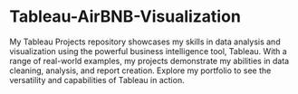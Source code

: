 # Tableau-AirBNB-Visualization
My Tableau Projects repository showcases my skills in data analysis and visualization using the powerful business intelligence tool, Tableau. With a range of real-world examples, my projects demonstrate my abilities in data cleaning, analysis, and report creation. Explore my portfolio to see the versatility and capabilities of Tableau in action.
